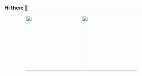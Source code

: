 ### Hi there 👋

<div align="center">
  <a href="https://github.com/winiciusallan">
  <img height="180em" src="https://github-readme-stats.vercel.app/api?username=winiciusallan&show_icons=true&theme=dracula&include_all_commits=true&count_private=true"/>
  <img height="180em" src="https://github-readme-stats.vercel.app/api/top-langs/?username=winiciusallan&layout=compact&langs_count=7&theme=dracula"/>
</div>
